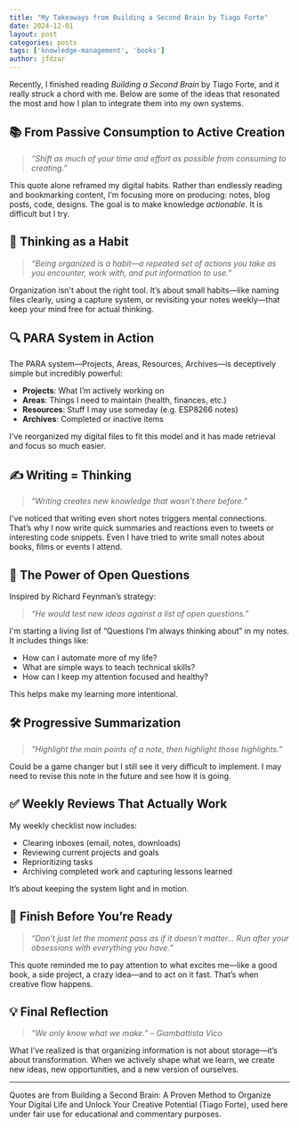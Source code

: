 ```yaml
---
title: "My Takeaways from Building a Second Brain by Tiago Forte"
date: 2024-12-01
layout: post
categories: posts
tags: ['knowledge-management', 'books']
author: jfdzar
---
```


Recently, I finished reading *Building a Second Brain* by Tiago Forte, and it really struck a chord with me. Below are some of the ideas that resonated the most and how I plan to integrate them into my own systems.

## 📚 From Passive Consumption to Active Creation

> *“Shift as much of your time and effort as possible from consuming to creating.”*

This quote alone reframed my digital habits. Rather than endlessly reading and bookmarking content, I’m focusing more on producing: notes, blog posts, code, designs. The goal is to make knowledge *actionable*. It is difficult but I try.

## 🧠 Thinking as a Habit

> *“Being organized is a habit—a repeated set of actions you take as you encounter, work with, and put information to use.”*

Organization isn't about the right tool. It’s about small habits—like naming files clearly, using a capture system, or revisiting your notes weekly—that keep your mind free for actual thinking.

## 🔍 PARA System in Action

The PARA system—Projects, Areas, Resources, Archives—is deceptively simple but incredibly powerful:

- **Projects**: What I’m actively working on
- **Areas**: Things I need to maintain (health, finances, etc.)
- **Resources**: Stuff I may use someday (e.g. ESP8266 notes)
- **Archives**: Completed or inactive items

I've reorganized my digital files to fit this model and it has made retrieval and focus so much easier.

## ✍️ Writing = Thinking

> *“Writing creates new knowledge that wasn’t there before.”*

I've noticed that writing even short notes triggers mental connections. That’s why I now write quick summaries and reactions even to tweets or interesting code snippets. Even I have tried to write small notes about books, films or events I attend.

## 🧪 The Power of Open Questions

Inspired by Richard Feynman’s strategy:

> *“He would test new ideas against a list of open questions.”*

I'm starting a living list of “Questions I’m always thinking about” in my notes. It includes things like:
- How can I automate more of my life?
- What are simple ways to teach technical skills?
- How can I keep my attention focused and healthy?

This helps make my learning more intentional.

## 🛠 Progressive Summarization

> *“Highlight the main points of a note, then highlight those highlights.”*

Could be a game changer but I still see it very difficult to implement. I may need to revise this note in the future and see how it is going.

## ✅ Weekly Reviews That Actually Work

My weekly checklist now includes:
- Clearing inboxes (email, notes, downloads)
- Reviewing current projects and goals
- Reprioritizing tasks
- Archiving completed work and capturing lessons learned

It’s about keeping the system light and in motion.

## 🎯 Finish Before You’re Ready

> *“Don’t just let the moment pass as if it doesn’t matter… Run after your obsessions with everything you have.”*

This quote reminded me to pay attention to what excites me—like a good book, a side project, a crazy idea—and to act on it fast. That’s when creative flow happens.

## 💡 Final Reflection

> *“We only know what we make.” – Giambattista Vico*

What I’ve realized is that organizing information is not about storage—it’s about transformation. When we actively shape what we learn, we create new ideas, new opportunities, and a new version of ourselves.

---

Quotes are from Building a Second Brain: A Proven Method to Organize Your Digital Life and Unlock Your Creative Potential (Tiago Forte), used here under fair use for educational and commentary purposes.
